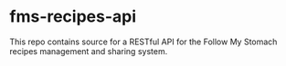 # fms-recipes-api

This repo contains source for a RESTful API for the Follow My Stomach recipes management and sharing system.

